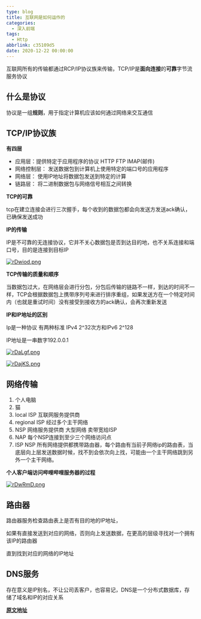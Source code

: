 ```yaml
---
type: blog
title: 互联网是如何运作的
categories:
  - 深入前端
tags:
  - Http
abbrlink: c35109d5
date: 2020-12-22 00:00:00
---
```

互联网所有的传输都通过RCP/IP协议族来传输，TCP/IP是**面向连接**的**可靠**字节流服务协议

## 什么是协议

协议是一组**规则**，用于指定计算机应该如何通过网络来交互通信

## TCP/IP协议族

**有四层**

- 应用层：提供特定于应用程序的协议  HTTP   FTP   IMAP(邮件)
- 网络控制层： 发送数据包到计算机上使用特定的端口号的应用程序
- 网络层： 使用IP地址将数据包发送到特定的计算
- 链路层：  将二进制数据包与网络信号相互之间转换

**TCP的可靠**

tcp在建立连接会进行三次握手，每个收到的数据包都会向发送方发送ack确认，已确保发送成功

**IP的传输**

IP是不可靠的无连接协议，它并不关心数据包是否到达目的地，也不关系连接和端口号，目的是连接到目标IP

[![rDwiod.png](https://s3.ax1x.com/2020/12/22/rDwiod.png)](https://imgchr.com/i/rDwiod)

**TCP传输的质量和顺序**

当数据包过大，在网络层会进行分包，分包后传输的链路不一样，到达的时间不一样，TCP会根据数据包上携带序列号来进行排序重组，如果发送方在一个特定时间内（也就是重试时间）没有接受到接收方的ack确认，会再次重新发送

**IP和IP地址的区别**

Ip是一种协议  有两种标准  IPv4 2^32次方和IPv6  2^128

IP地址是一串数字192.0.0.1

[![rDaLgf.png](https://s3.ax1x.com/2020/12/22/rDaLgf.png)](https://imgchr.com/i/rDaLgf)

[![rDajKS.png](https://s3.ax1x.com/2020/12/22/rDajKS.png)](https://imgchr.com/i/rDajKS)

<!--more-->

## 网络传输

1. 个人电脑
2. 猫
3. local ISP   互联网服务提供商
4. regional ISP   经过多个主干网络
5. NSP   网络服务提供商  大型网络  卖带宽给ISP
6. NAP   每个NSP连接到至少三个网络访问点
7. ISP  NSP 所有网络提供都携带路由器，每个路由有当前子网络ip的路由表，当底层向上层发送数据时候，找不到会依次向上找，可能由一个主干网络跳到另外一个主干网络。

**个人客户端访问哔哩哔哩服务器的过程**

[![rDwRmD.png](https://s3.ax1x.com/2020/12/22/rDwRmD.png)](https://imgchr.com/i/rDwRmD)

## 路由器

路由器服务检查路由表上是否有目的地的IP地址，

如果有直接发送到对应的网络，否则向上发送数据，在更高的层级寻找对一个拥有该IP的路由器

直到找到对应的网络的IP地址

## DNS服务

存在意义是IP别名，不让公司丢客户，也容易记，DNS是一个分布式数据库，存储了域名和IP的对应关系

**[原文地址](https://www.bilibili.com/video/BV1Rz4y197Jd/?spm_id_from=333.788.recommend_more_video.0)**